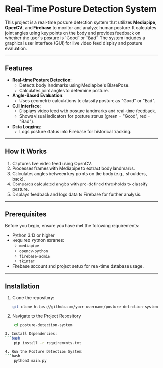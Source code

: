 # Real-Time Posture Detection System

This project is a real-time posture detection system that utilizes **Mediapipe**, **OpenCV**, and **Firebase** to monitor and analyze human posture. It calculates joint angles using key points on the body and provides feedback on whether the user's posture is "Good" or "Bad". The system includes a graphical user interface (GUI) for live video feed display and posture evaluation.

---

## Features

- **Real-time Posture Detection**:
  - Detects body landmarks using Mediapipe's BlazePose.
  - Calculates joint angles to determine posture.
- **Angle-Based Evaluation**:
  - Uses geometric calculations to classify posture as "Good" or "Bad".
- **GUI Interface**:
  - Displays video feed with posture landmarks and real-time feedback.
  - Shows visual indicators for posture status (green = "Good", red = "Bad").
- **Data Logging**:
  - Logs posture status into Firebase for historical tracking.

---

## How It Works

1. Captures live video feed using OpenCV.
2. Processes frames with Mediapipe to extract body landmarks.
3. Calculates angles between key points on the body (e.g., shoulders, back).
4. Compares calculated angles with pre-defined thresholds to classify posture.
5. Displays feedback and logs data to Firebase for further analysis.

---

## Prerequisites

Before you begin, ensure you have met the following requirements:

- Python 3.10 or higher
- Required Python libraries:
  - `mediapipe`
  - `opencv-python`
  - `firebase-admin`
  - `tkinter`
- Firebase account and project setup for real-time database usage.

---

## Installation

1. Clone the repository:
   ```bash
   git clone https://github.com/your-username/posture-detection-system.git


2. Navigate to the Project Repository
```bash
    cd posture-detection-system

3. Install Dependencies:
```bash
    pip install -r requirements.txt

4. Run the Posture Detection System:
```bash
    python3 main.py



